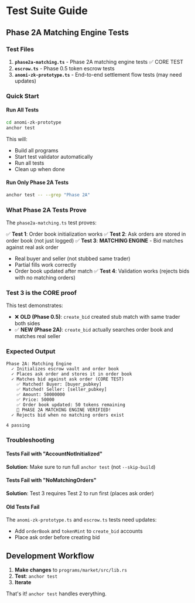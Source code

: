 # Test Suite Guide

## Phase 2A Matching Engine Tests

### Test Files

1. **`phase2a-matching.ts`** - Phase 2A matching engine tests ✅ CORE TEST
2. **`escrow.ts`** - Phase 0.5 token escrow tests
3. **`anomi-zk-prototype.ts`** - End-to-end settlement flow tests (may need updates)

### Quick Start

#### Run All Tests
```bash
cd anomi-zk-prototype
anchor test
```

This will:
- Build all programs
- Start test validator automatically
- Run all tests
- Clean up when done

#### Run Only Phase 2A Tests
```bash
anchor test -- --grep "Phase 2A"
```

### What Phase 2A Tests Prove

The `phase2a-matching.ts` test proves:

✅ **Test 1**: Order book initialization works
✅ **Test 2**: Ask orders are stored in order book (not just logged)
✅ **Test 3**: **MATCHING ENGINE** - Bid matches against real ask order
   - Real buyer and seller (not stubbed same trader)
   - Partial fills work correctly
   - Order book updated after match
✅ **Test 4**: Validation works (rejects bids with no matching orders)

### Test 3 is the CORE proof

This test demonstrates:
- ❌ **OLD (Phase 0.5)**: `create_bid` created stub match with same trader both sides
- ✅ **NEW (Phase 2A)**: `create_bid` actually searches order book and matches real seller

### Expected Output

```
Phase 2A: Matching Engine
  ✓ Initializes escrow vault and order book
  ✓ Places ask order and stores it in order book
  ✓ Matches bid against ask order (CORE TEST)
    ✅ Matched! Buyer: [buyer_pubkey]
    ✅ Matched! Seller: [seller_pubkey]
    ✅ Amount: 50000000
    ✅ Price: 50000
    ✅ Order book updated: 50 tokens remaining
    🎉 PHASE 2A MATCHING ENGINE VERIFIED!
  ✓ Rejects bid when no matching orders exist

4 passing
```

### Troubleshooting

#### Tests Fail with "AccountNotInitialized"
**Solution**: Make sure to run full `anchor test` (not `--skip-build`)

#### Tests Fail with "NoMatchingOrders"
**Solution**: Test 3 requires Test 2 to run first (places ask order)

#### Old Tests Fail
The `anomi-zk-prototype.ts` and `escrow.ts` tests need updates:
- Add `orderBook` and `tokenMint` to `create_bid` accounts
- Place ask order before creating bid

## Development Workflow

1. **Make changes** to `programs/market/src/lib.rs`
2. **Test**: `anchor test`
3. **Iterate**

That's it! `anchor test` handles everything.
